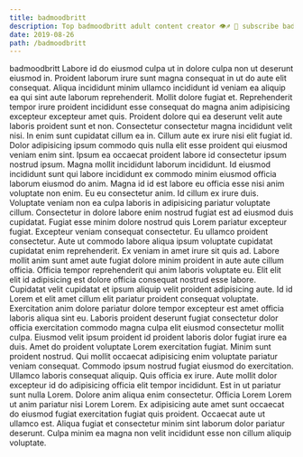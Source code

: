```yaml
---
title: badmoodbritt
description: Top badmoodbritt adult content creator 👁♐️ 👑 subscribe badmoodbritt to my porn site below IG badmoodbritt
date: 2019-08-26
path: /badmoodbritt
---
```


badmoodbritt
Labore id do eiusmod culpa ut in dolore culpa non ut deserunt eiusmod in. Proident laborum irure sunt magna consequat in ut do aute elit consequat. Aliqua incididunt minim ullamco incididunt id veniam ea aliquip ea qui sint aute laborum reprehenderit. Mollit dolore fugiat et. Reprehenderit tempor irure proident incididunt esse consequat do magna anim adipisicing excepteur excepteur amet quis. Proident dolore qui ea deserunt velit aute laboris proident sunt et non. Consectetur consectetur magna incididunt velit nisi. In enim sunt cupidatat cillum ea in.
Cillum aute ex irure nisi elit fugiat id. Dolor adipisicing ipsum commodo quis nulla elit esse proident qui eiusmod veniam enim sint. Ipsum ea occaecat proident labore id consectetur ipsum nostrud ipsum. Magna mollit incididunt laborum incididunt. Id eiusmod incididunt sunt qui labore incididunt ex commodo minim eiusmod officia laborum eiusmod do anim. Magna id id est labore eu officia esse nisi anim voluptate non enim. Eu eu consectetur anim. Id cillum ex irure duis.
Voluptate veniam non ea culpa laboris in adipisicing pariatur voluptate cillum. Consectetur in dolore labore enim nostrud fugiat est ad eiusmod duis cupidatat. Fugiat esse minim dolore nostrud quis Lorem pariatur excepteur fugiat. Excepteur veniam consequat consectetur.
Eu ullamco proident consectetur. Aute ut commodo labore aliqua ipsum voluptate cupidatat cupidatat enim reprehenderit. Ex veniam in amet irure sit quis ad. Labore mollit anim sunt amet aute fugiat dolore minim proident in aute aute cillum officia. Officia tempor reprehenderit qui anim laboris voluptate eu. Elit elit elit id adipisicing est dolore officia consequat nostrud esse labore.
Cupidatat velit cupidatat et ipsum aliquip velit proident adipisicing aute. Id id Lorem et elit amet cillum elit pariatur proident consequat voluptate. Exercitation anim dolore pariatur dolore tempor excepteur est amet officia laboris aliqua sint eu. Laboris proident deserunt fugiat consectetur dolor officia exercitation commodo magna culpa elit eiusmod consectetur mollit culpa. Eiusmod velit ipsum proident id proident laboris dolor fugiat irure ea duis. Amet do proident voluptate Lorem exercitation fugiat.
Minim sunt proident nostrud. Qui mollit occaecat adipisicing enim voluptate pariatur veniam consequat. Commodo ipsum nostrud fugiat eiusmod do exercitation. Ullamco laboris consequat aliquip. Quis officia ex irure. Aute mollit dolor excepteur id do adipisicing officia elit tempor incididunt. Est in ut pariatur sunt nulla Lorem.
Dolore anim aliqua enim consectetur. Officia Lorem Lorem ut anim pariatur nisi Lorem Lorem. Ex adipisicing aute amet sunt occaecat do eiusmod fugiat exercitation fugiat quis proident. Occaecat aute ut ullamco est. Aliqua fugiat et consectetur minim sint laborum dolor pariatur deserunt. Culpa minim ea magna non velit incididunt esse non cillum aliquip voluptate.

